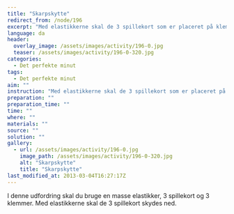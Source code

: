 ```yaml
---
title: "Skarpskytte"
redirect_from: /node/196
excerpt: "Med elastikkerne skal de 3 spillekort som er placeret på klemmerne skydes ned. Du skal stå to meter fra kortene."
language: da
header:
  overlay_image: /assets/images/activity/196-0.jpg
  teaser: /assets/images/activity/196-0-320.jpg
categories: 
  - Det perfekte minut
tags: 
  - Det perfekte minut
aim: ""
instruction: "Med elastikkerne skal de 3 spillekort som er placeret på klemmerne skydes ned. Du skal stå to meter fra kortene."
preparation: ""
preparation_time: ""
time: ""
where: ""
materials: ""
source: ""
solution: ""
gallery:
  - url: /assets/images/activity/196-0.jpg
    image_path: /assets/images/activity/196-0-320.jpg
    alt: "Skarpskytte"
    title: "Skarpskytte"
last_modified_at: 2013-03-04T16:27:17Z
---
```

I denne udfordring skal du bruge en masse elastikker, 3 spillekort og 3 klemmer. Med elastikkerne skal de 3 spillekort skydes ned.
